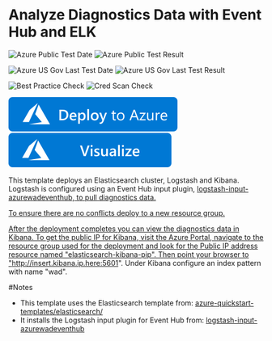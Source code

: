 # Analyze Diagnostics Data with Event Hub and ELK

![Azure Public Test Date](https://azurequickstartsservice.blob.core.windows.net/badges/diagnostics-eventhub-elk/PublicLastTestDate.svg)
![Azure Public Test Result](https://azurequickstartsservice.blob.core.windows.net/badges/diagnostics-eventhub-elk/PublicDeployment.svg)

![Azure US Gov Last Test Date](https://azurequickstartsservice.blob.core.windows.net/badges/diagnostics-eventhub-elk/FairfaxLastTestDate.svg)
![Azure US Gov Last Test Result](https://azurequickstartsservice.blob.core.windows.net/badges/diagnostics-eventhub-elk/FairfaxDeployment.svg)

![Best Practice Check](https://azurequickstartsservice.blob.core.windows.net/badges/diagnostics-eventhub-elk/BestPracticeResult.svg)
![Cred Scan Check](https://azurequickstartsservice.blob.core.windows.net/badges/diagnostics-eventhub-elk/CredScanResult.svg)

[![Deploy To Azure](https://raw.githubusercontent.com/Azure/azure-quickstart-templates/master/1-CONTRIBUTION-GUIDE/images/deploytoazure.svg?sanitize=true)](https://portal.azure.com/#create/Microsoft.Template/uri/https%3A%2F%2Fraw.githubusercontent.com%2FAzure%2Fazure-quickstart-templates%2Fmaster%2Fdiagnostics-eventhub-elk%2Fazuredeploy.json)
[![Visualize](https://raw.githubusercontent.com/Azure/azure-quickstart-templates/master/1-CONTRIBUTION-GUIDE/images/visualizebutton.svg?sanitize=true)](http://armviz.io/#/?load=https%3A%2F%2Fraw.githubusercontent.com%2FAzure%2Fazure-quickstart-templates%2Fmaster%2Fdiagnostics-eventhub-elk%2Fazuredeploy.json)

This template deploys an Elasticsearch cluster, Logstash and Kibana. Logstash is
configured using an Event Hub input plugin,
<a href="https://github.com/Azure/azure-diagnostics-tools/tree/master/Logstash/logstash-input-azurewadeventhub">logstash-input-azurewadeventhub,
to pull diagnostics data.

To ensure there are no conflicts deploy to a new resource group.

After the deployment completes you can view the diagnostics data in Kibana. To
get the public IP for Kibana, visit the Azure Portal, navigate to the resource
group used for the deployment and look for the Public IP address resource named
"elasticsearch-kibana-pip". Then point your browser to
"http://insert.kibana.ip.here:5601". Under Kibana configure an index pattern
with name "wad".

#Notes

- This template uses the Elasticsearch template from:
  <a href="../elasticsearch">azure-quickstart-templates/elasticsearch/<a/>
- It installs the Logstash input plugin for Event Hub from:
  <a href="https://github.com/Azure/azure-diagnostics-tools/tree/master/Logstash/logstash-input-azurewadeventhub">logstash-input-azurewadeventhub
